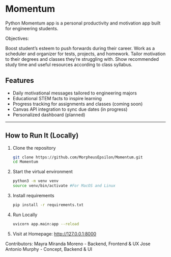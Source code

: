 # Momentum
Python Momentum app is a personal productivity and motivation app built for engineering students.

Objectives:

Boost student’s esteem to push forwards during their career.
Work as a scheduler and organizer for tests, projects, and homework.
Tailor motivation to their degrees and classes they’re struggling with.
Show recommended study time and useful resources according to class syllabus.

## Features

- Daily motivational messages tailored to engineering majors
- Educational STEM facts to inspire learning
- Progress tracking for assignments and classes (coming soon)
- Canvas API integration to sync due dates (in progress)
- Personalized dashboard (planned)

---

## How to Run It (Locally)

1. Clone the repository
   ```bash
   git clone https://github.com/MorpheusEpsilon/Momentum.git
   cd Momentum
2. Start the virtual environment
    ```bash
    python3 -m venv venv
    source venv/bin/activate #For MacOS and Linux
3. Install requirements
    ```bash
    pip install -r requirements.txt
4. Run Locally
    ```bash
    uvicorn app.main:app --reload
5. Visit at Homepage: http://127.0.0.1:8000
   
Contributors:
Mayra Miranda Moreno - Backend, Frontend & UX
Jose Antonio Murphy - Concept, Backend & UI 

